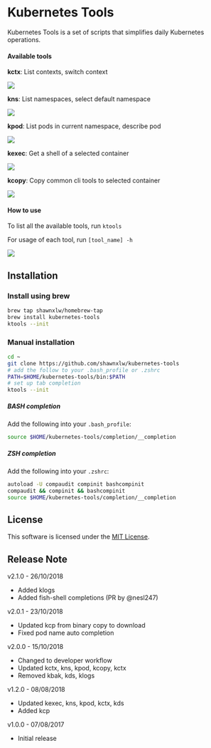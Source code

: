 # Kubernetes Tools

Kubernetes Tools is a set of scripts that simplifies daily Kubernetes operations.

#### Available tools

**kctx**: List contexts, switch context

![](gif/kctx.gif)

**kns**: List namespaces, select default namespace

![](gif/kns.gif)

**kpod**: List pods in current namespace, describe pod

![](gif/kpod.gif)

**kexec**: Get a shell of a selected container

![](gif/kexec.gif)

**kcopy**: Copy common cli tools to selected container

![](gif/kcopy.gif)

#### How to use
To list all the available tools, run ```ktools```

For usage of each tool, run ```[tool_name] -h```

![](gif/ktools.gif)

## Installation

### Install using brew
```sh
brew tap shawnxlw/homebrew-tap
brew install kubernetes-tools
ktools --init
```

### Manual installation
```sh
cd ~
git clone https://github.com/shawnxlw/kubernetes-tools
# add the follow to your .bash_profile or .zshrc
PATH=$HOME/kubernetes-tools/bin:$PATH
# set up tab completion
ktools --init
```

##### BASH completion
Add the following into your `.bash_profile`:  
```sh
source $HOME/kubernetes-tools/completion/__completion
```

##### ZSH completion
Add the following into your `.zshrc`:  
```sh
autoload -U compaudit compinit bashcompinit
compaudit && compinit && bashcompinit
source $HOME/kubernetes-tools/completion/__completion
```

## License
This software is licensed under the [MIT License](https://opensource.org/licenses/MIT).

## Release Note
v2.1.0 - 26/10/2018
- Added klogs
- Added fish-shell completions (PR by @nesl247)

v2.0.1 - 23/10/2018
- Updated kcp from binary copy to download
- Fixed pod name auto completion

v2.0.0 - 15/10/2018
- Changed to developer workflow
- Updated kctx, kns, kpod, kcopy, kctx
- Removed kbak, kds, klogs

v1.2.0 - 08/08/2018
- Updated kexec, kns, kpod, kctx, kds
- Added kcp

v1.0.0 - 07/08/2017
- Initial release
